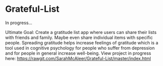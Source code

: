 # Grateful-List
In progress...

Ultimate Goal: Create a gratitude list app where users can share their lists with friends and family. Maybe even share individual items with specific people. Spreading gratitude helps increase feelings of gratitude which is a tool used in cognitive psychology for people who suffer from depression and for people in general increase well-being. View project in progress here: https://rawgit.com/SarahMcAleer/Grateful-List/master/index.html

